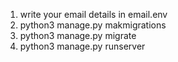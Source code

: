 1. write your email details in email.env
2. python3 manage.py makmigrations
3. python3 manage.py migrate
4. python3 manage.py runserver
